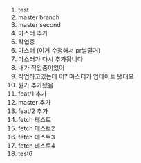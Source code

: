 1. test
2. master branch
3. master second
4. 마스터 추가
5. 작업중
6. 마스터 (이거 수정해서 pr날릴거)
7. 마스터가 다시 추가됩니다
8. 내가 작업중이었어
9. 작업하고있는데 어? 마스터가 업데이트 됐대요
10. 뭔가 추가됐음
11. feat/1 추가
12. master 추가
13. feat/2 추가
14. fetch 테스트
15. fetch 테스트2
16. fetch 테스트3
17. fetch 테스트4
18. test6
